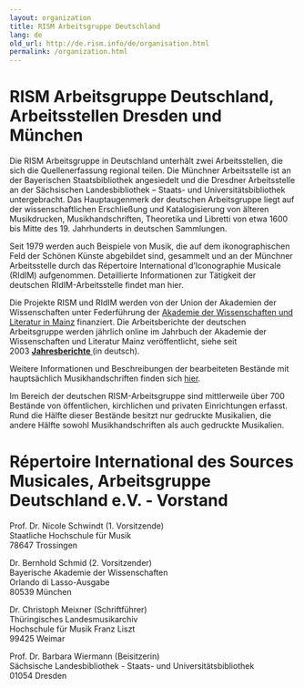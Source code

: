 ```yaml
---
layout: organization
title: RISM Arbeitsgruppe Deutschland
lang: de
old_url: http://de.rism.info/de/organisation.html
permalink: /organization.html
---
```



# RISM Arbeitsgruppe Deutschland, Arbeitsstellen Dresden und München

Die RISM Arbeitsgruppe in Deutschland unterhält zwei Arbeitsstellen, die sich die Quellenerfassung regional teilen. Die Münchner Arbeitsstelle ist an der Bayerischen Staatsbibliothek angesiedelt und die Dresdner Arbeitsstelle an der Sächsischen Landesbibliothek – Staats- und Universitätsbibliothek untergebracht. Das Hauptaugenmerk der deutschen Arbeitsgruppe liegt auf der wissenschaftlichen Erschließung und Katalogisierung von älteren Musikdrucken, Musikhandschriften, Theoretika und Libretti von etwa 1600 bis Mitte des 19. Jahrhunderts in deutschen Sammlungen.

Seit 1979 werden auch Beispiele von Musik, die auf dem ikonographischen Feld der Schönen Künste abgebildet sind, gesammelt und an der Münchner Arbeitsstelle durch das Répertoire International d’Iconographie Musicale (RIdIM) aufgenommen. Detaillierte Informationen zur Tätigkeit der deutschen RIdIM-Arbeitsstelle findet man hier.

Die Projekte RISM und RIdIM werden von der Union der Akademien der Wissenschaften unter Federführung der&nbsp;[Akademie der Wissenschaften und Literatur in Mainz](http://www.adwmainz.de/projekte/musikwissenschaftliche-editionen.html "Öffnet externen Link in neuem Fenster")&nbsp;finanziert. Die Arbeitsberichte der deutschen Arbeitsgruppe werden jährlich online im Jahrbuch der Akademie der Wissenschaften und Literatur Mainz veröffentlicht, siehe seit 2003&nbsp;[**Jahresberichte&nbsp;**](de/liste-aller-fundorte/jahresberichte.html "Öffnet externen Link in neuem Fenster")(in deutsch).

Weitere Informationen und Beschreibungen der bearbeiteten Bestände mit hauptsächlich Musikhandschriften finden sich&nbsp;[hier](de/musikhandschriften/liste-aller-fundorte.html "Öffnet internen Link in neuem Fenster").

Im Bereich der deutschen RISM-Arbeitsgruppe sind mittlerweile über 700 Bestände von öffentlichen, kirchlichen und privaten Einrichtungen erfasst. Rund die Hälfte dieser Bestände besitzt nur gedruckte Musikalien, die andere Hälfte sowohl Musikhandschriften als auch gedruckte Musikalien.

# Répertoire International des Sources Musicales, Arbeitsgruppe Deutschland e.V. - Vorstand

Prof. Dr. Nicole Schwindt (1. Vorsitzende)\
Staatliche Hochschule für Musik\
78647 Trossingen


Dr. Bernhold Schmid (2. Vorsitzender)\
Bayerische Akademie der Wissenschaften\
Orlando di Lasso-Ausgabe\
80539 München



Dr. Christoph Meixner (Schriftführer)\
Thüringisches Landesmusikarchiv\
Hochschule für Musik Franz Liszt\
99425 Weimar


Prof. Dr. Barbara Wiermann (Beisitzerin)\
Sächsische Landesbibliothek - Staats- und Universitätsbibliothek\
01054 Dresden

